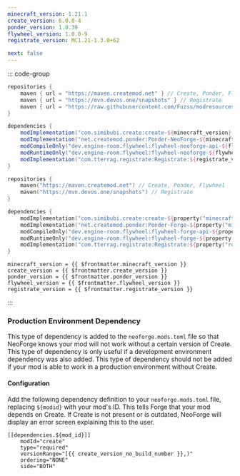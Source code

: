 ```yaml
---
minecraft_version: 1.21.1
create_version: 6.0.0-4
ponder_version: 1.0.39
flywheel_version: 1.0.0-9
registrate_version: MC1.21-1.3.0+62

next: false
---
```


<!--@include: ./template.md-->

::: code-group

```groovy [build.gradle]
repositories {
    maven { url = "https://maven.createmod.net" } // Create, Ponder, Flywheel
    maven { url = "https://mvn.devos.one/snapshots" } // Registrate
    maven { url = "https://raw.githubusercontent.com/Fuzss/modresources/main/maven/" } // ForgeConfigAPIPort
}

dependencies {
    modImplementation("com.simibubi.create:create-${minecraft_version}:${create_version}") { transitive = false })
    modImplementation("net.createmod.ponder:Ponder-NeoForge-${minecraft_version}:${ponder_version}"))
    modCompileOnly("dev.engine-room.flywheel:flywheel-neoforge-api-${flywheel_minecraft_version}:${flywheel_version}"))
    modRuntimeOnly("dev.engine-room.flywheel:flywheel-neoforge-${flywheel_minecraft_version}:${flywheel_version}"))
    modImplementation("com.tterrag.registrate:Registrate:${registrate_version}"))
}
```

```kotlin [build.gradle.kts]
repositories {
    maven("https://maven.createmod.net") // Create, Ponder, Flywheel
    maven("https://mvn.devos.one/snapshots") // Registrate
}

dependencies {
    modImplementation("com.simibubi.create:create-${property("minecraft_version")}:${property("create_version")}") { isTransitive = false }!!)
    modImplementation("net.createmod.ponder:Ponder-Forge-${property("minecraft_version")}:${property("ponder_version")}")!!)
    modCompileOnly("dev.engine-room.flywheel:flywheel-forge-api-${property("flywheel_minecraft_version")}:${property("flywheel_version")}")!!)
    modRuntimeOnly("dev.engine-room.flywheel:flywheel-forge-${property("flywheel_minecraft_version")}:${property("flywheel_version")}")!!)
    modImplementation("com.tterrag.registrate:Registrate:${property("registrate_version")}")!!)
}
```

```properties-vue [gradle.properties]
minecraft_version = {{ $frontmatter.minecraft_version }}
create_version = {{ $frontmatter.create_version }}
ponder_version = {{ $frontmatter.ponder_version }}
flywheel_version = {{ $frontmatter.flywheel_version }}
registrate_version = {{ $frontmatter.registrate_version }}
```

:::

### Production Environment Dependency

This type of dependency is added to the `neoforge.mods.toml` file so that NeoForge knows your mod will not work without
a certain
version of Create. This type of dependency is only useful if a development environment dependency was also added. This
type of dependency should not be added if your mod is able to work in a production environment without Create.

#### Configuration

Add the following dependency definition to your `neoforge.mods.toml` file,
replacing `${modid}` with your mod's ID. This tells Forge that your mod depends on Create.
If Create is not present or is outdated, NeoForge will display an error screen explaining this to the user.

```toml-vue   
[[dependencies.${mod_id}]]
    modId="create"
    type="required"
    versionRange="[{{ create_version_no_build_number }},)"
    ordering="NONE"
    side="BOTH"
```